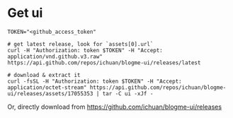 
# Get ui

```
TOKEN="<github_access_token"

# get latest release, look for `assets[0].url`
curl -H "Authorization: token $TOKEN" -H "Accept: application/vnd.github.v3.raw" https://api.github.com/repos/ichuan/blogme-ui/releases/latest

# download & extract it
curl -fsSL -H "Authorization: token $TOKEN" -H "Accept: application/octet-stream" https://api.github.com/repos/ichuan/blogme-ui/releases/assets/17055353 | tar -C ui -xJf -
```

Or, directly download from <https://github.com/ichuan/blogme-ui/releases>
